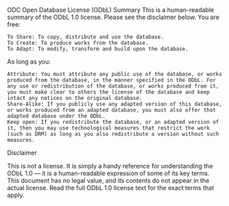 
ODC Open Database License (ODbL) Summary
This is a human-readable summary of the ODbL 1.0 license. Please see the disclaimer below.
You are free:

    To Share: To copy, distribute and use the database.
    To Create: To produce works from the database.
    To Adapt: To modify, transform and build upon the database.

As long as you:

    Attribute: You must attribute any public use of the database, or works produced from the database, in the manner specified in the ODbL. For any use or redistribution of the database, or works produced from it, you must make clear to others the license of the database and keep intact any notices on the original database.
    Share-Alike: If you publicly use any adapted version of this database, or works produced from an adapted database, you must also offer that adapted database under the ODbL.
    Keep open: If you redistribute the database, or an adapted version of it, then you may use technological measures that restrict the work (such as DRM) as long as you also redistribute a version without such measures.

Disclaimer

This is not a license. It is simply a handy reference for understanding the ODbL 1.0 — it is a human-readable expression of some of its key terms. This document has no legal value, and its contents do not appear in the actual license. Read the full ODbL 1.0 license text for the exact terms that apply.
